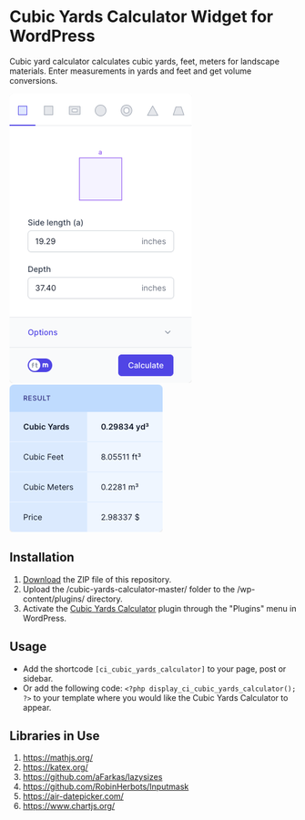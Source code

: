 # Cubic Yards Calculator Widget for WordPress

Cubic yard calculator calculates cubic yards, feet, meters for landscape materials. Enter measurements in yards and feet and get volume conversions.

![Cubic Yards Calculator Input Form](/assets/images/screenshot-1.png "Cubic Yards Calculator Input Form")
![Cubic Yards Calculator Calculation Results](/assets/images/screenshot-2.png "Cubic Yards Calculator Calculation Results")

## Installation

1. [Download](https://github.com/pub-calculator-io/age-calculator/archive/refs/heads/master.zip) the ZIP file of this repository.
2. Upload the /cubic-yards-calculator-master/ folder to the /wp-content/plugins/ directory.
3. Activate the [Cubic Yards Calculator](https://www.calculator.io/cubic-yards-calculator/ "Cubic Yards Calculator Homepage") plugin through the "Plugins" menu in WordPress.

## Usage
* Add the shortcode `[ci_cubic_yards_calculator]` to your page, post or sidebar.
* Or add the following code: `<?php display_ci_cubic_yards_calculator(); ?>` to your template where you would like the Cubic Yards Calculator to appear.

## Libraries in Use
1. https://mathjs.org/
2. https://katex.org/
3. https://github.com/aFarkas/lazysizes
4. https://github.com/RobinHerbots/Inputmask
5. https://air-datepicker.com/
6. https://www.chartjs.org/
